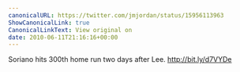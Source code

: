 ```yaml
---
canonicalURL: https://twitter.com/jmjordan/status/15956113963
ShowCanonicalLink: true
CanonicalLinkText: View original on
date: 2010-06-11T21:16:16+00:00
---
```

Soriano hits 300th home run two days after Lee. http://bit.ly/d7VYDe